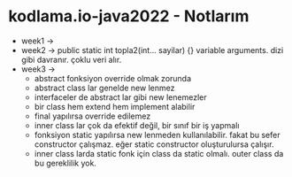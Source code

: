 # kodlama.io-java2022 - Notlarım
* week1 ->
* week2 ->
  public static int topla2(int... sayilar) {}  variable arguments. dizi gibi davranır. çoklu veri alır.
* week3 ->
  * abstract fonksiyon override olmak zorunda
  * abstract class lar genelde new lenmez
  * interfaceler de abstract lar gibi new lenemezler
  * bir class hem extend hem implement alabilir
  * final yapılırsa override edilemez
  * inner class lar çok da efektif değil, bir sınıf bir iş yapmalı
  * fonksiyon static yapılırsa new lenmeden kullanılabilir. fakat bu sefer                constructor çalışmaz. eğer static constructor oluşturulursa çalışır.
  * inner class larda static fonk için class da static olmalı. outer class da bu          gereklilik yok.
